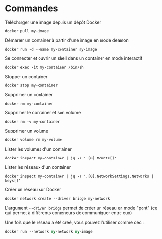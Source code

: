 # Commandes

Télécharger une image depuis un dépôt Docker

```shell
docker pull my-image
```

Démarrer un container à partir d'une image en mode deamon

```shell
docker run -d --name my-container my-image
```

Se connecter et ouvrir un shell dans un container en mode interactif

```shell
docker exec -it my-container /bin/sh
```

Stopper un container

```shell
docker stop my-container
```

Supprimer un container

```shell
docker rm my-container
```

Supprimer le container et son volume

```shell
docker rm -v my-container
```

Supprimer un volume

```bash
docker volume rm my-volume
```

Lister les volumes d'un container

```shell
docker inspect my-container | jq -r '.[0].Mounts[]'
```

Lister les réseaux d'un container

```shell
docker inspect my-container | jq -r '.[0].NetworkSettings.Networks | keys[]'
```

Créer un réseau sur Docker

```shell
docker network create --driver bridge my-network
```

L'argument `--driver bridge` permet de créer un réseau en mode "pont" (ce qui permet à différents conteneurs de communiquer entre eux)

Une fois que le réseau a été créé, vous pouvez l'utiliser comme ceci :

```perl
docker run --network my-network my-image
```
